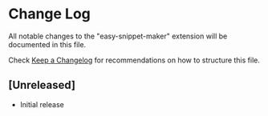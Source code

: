 # Change Log
All notable changes to the "easy-snippet-maker" extension will be documented in this file.

Check [Keep a Changelog](http://keepachangelog.com/) for recommendations on how to structure this file.

## [Unreleased]
- Initial release